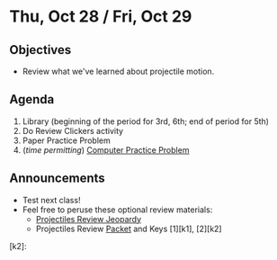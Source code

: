 Thu, Oct 28 / Fri, Oct 29
=====================  
  
Objectives  
------------  
- Review what we've learned about projectile motion.
  
  
Agenda    
---------    

1.  Library (beginning of the period for 3rd, 6th; end of period for 5th)
2. Do Review Clickers activity
3. Paper Practice Problem
4. (*time permitting*) [Computer Practice Problem]()

Announcements 
 -------------  
- Test next class!
- Feel free to peruse these optional review materials:
	- [Projectiles Review Jeopardy](https://jeopardylabs.com/play/03-projectile-motion-review)
	- Projectiles Review [Packet][p] and Keys [1][k1], [2][k2]

[p]:
[k1]:
[k2]:
<!--stackedit_data:
eyJoaXN0b3J5IjpbMTI4ODMzNzA0Miw1NDY1NzA5NDEsLTEzNj
c1MjQ3NjYsMTgzNDYwODg1NywyMTQxNjc0ODIzLDc4NDAxODcy
LDU3NjY5MTA3MywtMTM2MzI2Nzc2MywtMjE0NjY1MjExNiwxND
U3MDkzNDIyLC0yMDEyOTAwMzU1LC0xNDY2OTc2NiwtOTg2Njkz
Nzk3LC0yMDA0NzA1MDk4LC0xNzc2Nzg3OTM3LC0zNDQzMjY5NT
ksMjA0MzczMjM4MSwzOTc2ODIzMzQsLTU1NDQ0MzA0OSw2MDQ3
MjcxNzhdfQ==
-->